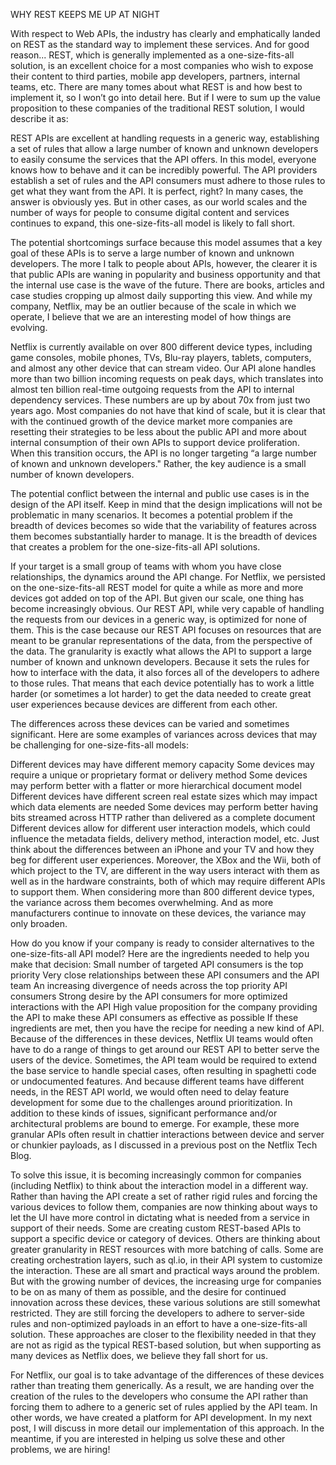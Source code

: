 WHY REST KEEPS ME UP AT NIGHT



With respect to Web APIs, the industry has clearly and emphatically landed on REST as the standard way to implement these services. And for good reason... REST, which is generally implemented as a one-size-fits-all solution, is an excellent choice for a most companies who wish to expose their content to third parties, mobile app developers, partners, internal teams, etc. There are many tomes about what REST is and how best to implement it, so I won’t go into detail here. But if I were to sum up the value proposition to these companies of the traditional REST solution, I would describe it as:

REST APIs are excellent at handling requests in a generic way, establishing a set of rules that allow a large number of known and unknown developers to easily consume the services that the API offers.
In this model, everyone knows how to behave and it can be incredibly powerful. The API providers establish a set of rules and the API consumers must adhere to those rules to get what they want from the API. It is perfect, right? In many cases, the answer is obviously yes. But in other cases, as our world scales and the number of ways for people to consume digital content and services continues to expand, this one-size-fits-all model is likely to fall short.

The potential shortcomings surface because this model assumes that a key goal of these APIs is to serve a large number of known and unknown developers. The more I talk to people about APIs, however, the clearer it is that public APIs are waning in popularity and business opportunity and that the internal use case is the wave of the future. There are books, articles and case studies cropping up almost daily supporting this view. And while my company, Netflix, may be an outlier because of the scale in which we operate, I believe that we are an interesting model of how things are evolving.

Netflix is currently available on over 800 different device types, including game consoles, mobile phones, TVs, Blu-ray players, tablets, computers, and almost any other device that can stream video. Our API alone handles more than two billion incoming requests on peak days, which translates into almost ten billion real-time outgoing requests from the API to internal dependency services. These numbers are up by about 70x from just two years ago. Most companies do not have that kind of scale, but it is clear that with the continued growth of the device market more companies are resetting their strategies to be less about the public API and more about internal consumption of their own APIs to support device proliferation. When this transition occurs, the API is no longer targeting “a large number of known and unknown developers." Rather, the key audience is a small number of known developers.

The potential conflict between the internal and public use cases is in the design of the API itself. Keep in mind that the design implications will not be problematic in many scenarios. It becomes a potential problem if the breadth of devices becomes so wide that the variability of features across them becomes substantially harder to manage. It is the breadth of devices that creates a problem for the one-size-fits-all API solutions.

If your target is a small group of teams with whom you have close relationships, the dynamics around the API change. For Netflix, we persisted on the one-size-fits-all REST model for quite a while as more and more devices got added on top of the API. But given our scale, one thing has become increasingly obvious. Our REST API, while very capable of handling the requests from our devices in a generic way, is optimized for none of them. This is the case because our REST API focuses on resources that are meant to be granular representations of the data, from the perspective of the data. The granularity is exactly what allows the API to support a large number of known and unknown developers. Because it sets the rules for how to interface with the data, it also forces all of the developers to adhere to those rules. That means that each device potentially has to work a little harder (or sometimes a lot harder) to get the data needed to create great user experiences because devices are different from each other.

The differences across these devices can be varied and sometimes significant. Here are some examples of variances across devices that may be challenging for one-size-fits-all models:

Different devices may have different memory capacity
Some devices may require a unique or proprietary format or delivery method
Some devices may perform better with a flatter or more hierarchical document model
Different devices have different screen real estate sizes which may impact which data elements are needed
Some devices may perform better having bits streamed across HTTP rather than delivered as a complete document
Different devices allow for different user interaction models, which could influence the metadata fields, delivery method, interaction model, etc.
Just think about the differences between an iPhone and your TV and how they beg for different user experiences. Moreover, the XBox and the Wii, both of which project to the TV, are different in the way users interact with them as well as in the hardware constraints, both of which may require different APIs to support them. When considering more than 800 different device types, the variance across them becomes overwhelming. And as more manufacturers continue to innovate on these devices, the variance may only broaden.

How do you know if your company is ready to consider alternatives to the one-size-fits-all API model? Here are the ingredients needed to help you make that decision:
Small number of targeted API consumers is the top priority
Very close relationships between these API consumers and the API team
An increasing divergence of needs across the top priority API consumers
Strong desire by the API consumers for more optimized interactions with the API
High value proposition for the company providing the API to make these API consumers as effective as possible
If these ingredients are met, then you have the recipe for needing a new kind of API.
Because of the differences in these devices, Netflix UI teams would often have to do a range of things to get around our REST API to better serve the users of the device. Sometimes, the API team would be required to extend the base service to handle special cases, often resulting in spaghetti code or undocumented features. And because different teams have different needs, in the REST API world, we would often need to delay feature development for some due to the challenges around prioritization. In addition to these kinds of issues, significant performance and/or architectural problems are bound to emerge. For example, these more granular APIs often result in chattier interactions between device and server or chunkier payloads, as I discussed in a previous post on the Netflix Tech Blog.

To solve this issue, it is becoming increasingly common for companies (including Netflix) to think about the interaction model in a different way. Rather than having the API create a set of rather rigid rules and forcing the various devices to follow them, companies are now thinking about ways to let the UI have more control in dictating what is needed from a service in support of their needs. Some are creating custom REST-based APIs to support a specific device or category of devices. Others are thinking about greater granularity in REST resources with more batching of calls. Some are creating orchestration layers, such as ql.io, in their API system to customize the interaction. These are all smart and practical ways around the problem. But with the growing number of devices, the increasing urge for companies to be on as many of them as possible, and the desire for continued innovation across these devices, these various solutions are still somewhat restricted. They are still forcing the developers to adhere to server-side rules and non-optimized payloads in an effort to have a one-size-fits-all solution. These approaches are closer to the flexibility needed in that they are not as rigid as the typical REST-based solution, but when supporting as many devices as Netflix does, we believe they fall short for us.

For Netflix, our goal is to take advantage of the differences of these devices rather than treating them generically. As a result, we are handing over the creation of the rules to the developers who consume the API rather than forcing them to adhere to a generic set of rules applied by the API team. In other words, we have created a platform for API development. In my next post, I will discuss in more detail our implementation of this approach. In the meantime, if you are interested in helping us solve these and other problems, we are hiring!